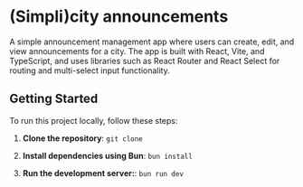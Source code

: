 # (Simpli)city announcements

A simple announcement management app where users can create, edit, and view announcements for a city. The app is built with React, Vite, and TypeScript, and uses libraries such as React Router and React Select for routing and multi-select input functionality.

## Getting Started

To run this project locally, follow these steps:

1. **Clone the repository**:
   `git clone `

2. **Install dependencies using Bun**:
   `bun install`

3. **Run the development server:**:
   `bun run dev`
